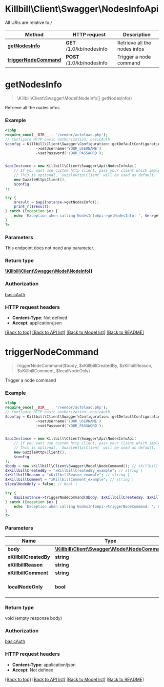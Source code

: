 # Killbill\Client\Swagger\NodesInfoApi

All URIs are relative to */*

Method | HTTP request | Description
------------- | ------------- | -------------
[**getNodesInfo**](NodesInfoApi.md#getnodesinfo) | **GET** /1.0/kb/nodesInfo | Retrieve all the nodes infos
[**triggerNodeCommand**](NodesInfoApi.md#triggernodecommand) | **POST** /1.0/kb/nodesInfo | Trigger a node command

# **getNodesInfo**
> \Killbill\Client\Swagger\Model\NodeInfo[] getNodesInfo()

Retrieve all the nodes infos

### Example
```php
<?php
require_once(__DIR__ . '/vendor/autoload.php');
// Configure HTTP basic authorization: basicAuth
$config = Killbill\Client\Swagger\Configuration::getDefaultConfiguration()
              ->setUsername('YOUR_USERNAME')
              ->setPassword('YOUR_PASSWORD');


$apiInstance = new Killbill\Client\Swagger\Api\NodesInfoApi(
    // If you want use custom http client, pass your client which implements `GuzzleHttp\ClientInterface`.
    // This is optional, `GuzzleHttp\Client` will be used as default.
    new GuzzleHttp\Client(),
    $config
);

try {
    $result = $apiInstance->getNodesInfo();
    print_r($result);
} catch (Exception $e) {
    echo 'Exception when calling NodesInfoApi->getNodesInfo: ', $e->getMessage(), PHP_EOL;
}
?>
```

### Parameters
This endpoint does not need any parameter.

### Return type

[**\Killbill\Client\Swagger\Model\NodeInfo[]**](../Model/NodeInfo.md)

### Authorization

[basicAuth](../../README.md#basicAuth)

### HTTP request headers

 - **Content-Type**: Not defined
 - **Accept**: application/json

[[Back to top]](#) [[Back to API list]](../../README.md#documentation-for-api-endpoints) [[Back to Model list]](../../README.md#documentation-for-models) [[Back to README]](../../README.md)

# **triggerNodeCommand**
> triggerNodeCommand($body, $xKillbillCreatedBy, $xKillbillReason, $xKillbillComment, $localNodeOnly)

Trigger a node command

### Example
```php
<?php
require_once(__DIR__ . '/vendor/autoload.php');
// Configure HTTP basic authorization: basicAuth
$config = Killbill\Client\Swagger\Configuration::getDefaultConfiguration()
              ->setUsername('YOUR_USERNAME')
              ->setPassword('YOUR_PASSWORD');


$apiInstance = new Killbill\Client\Swagger\Api\NodesInfoApi(
    // If you want use custom http client, pass your client which implements `GuzzleHttp\ClientInterface`.
    // This is optional, `GuzzleHttp\Client` will be used as default.
    new GuzzleHttp\Client(),
    $config
);
$body = new \Killbill\Client\Swagger\Model\NodeCommand(); // \Killbill\Client\Swagger\Model\NodeCommand | 
$xKillbillCreatedBy = "xKillbillCreatedBy_example"; // string | 
$xKillbillReason = "xKillbillReason_example"; // string | 
$xKillbillComment = "xKillbillComment_example"; // string | 
$localNodeOnly = false; // bool | 

try {
    $apiInstance->triggerNodeCommand($body, $xKillbillCreatedBy, $xKillbillReason, $xKillbillComment, $localNodeOnly);
} catch (Exception $e) {
    echo 'Exception when calling NodesInfoApi->triggerNodeCommand: ', $e->getMessage(), PHP_EOL;
}
?>
```

### Parameters

Name | Type | Description  | Notes
------------- | ------------- | ------------- | -------------
 **body** | [**\Killbill\Client\Swagger\Model\NodeCommand**](../Model/NodeCommand.md)|  |
 **xKillbillCreatedBy** | **string**|  |
 **xKillbillReason** | **string**|  | [optional]
 **xKillbillComment** | **string**|  | [optional]
 **localNodeOnly** | **bool**|  | [optional] [default to false]

### Return type

void (empty response body)

### Authorization

[basicAuth](../../README.md#basicAuth)

### HTTP request headers

 - **Content-Type**: application/json
 - **Accept**: Not defined

[[Back to top]](#) [[Back to API list]](../../README.md#documentation-for-api-endpoints) [[Back to Model list]](../../README.md#documentation-for-models) [[Back to README]](../../README.md)

